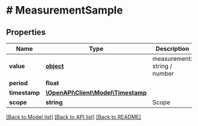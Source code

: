 # # MeasurementSample

## Properties

Name | Type | Description | Notes
------------ | ------------- | ------------- | -------------
**value** | [**object**](.md) | measurement: string / number | 
**period** | **float** |  | 
**timestamp** | [**\OpenAPI\Client\Model\Timestamp**](Timestamp.md) |  | 
**scope** | **string** | Scope | 

[[Back to Model list]](../../README.md#documentation-for-models) [[Back to API list]](../../README.md#documentation-for-api-endpoints) [[Back to README]](../../README.md)


